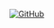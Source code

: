 [![GitHub](https://img.shields.io/github/license/davidkwartler/davidkwartlerrepo)](https://github.com/davidkwartler/davidkwartlerrepo/blob/master/LICENSE)
